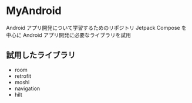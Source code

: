 # MyAndroid
Android アプリ開発について学習するためのリポジトリ
Jetpack Compose を中心に Android アプリ開発に必要なライブラリを試用

## 試用したライブラリ

- room
- retrofit
- moshi
- navigation
- hilt
